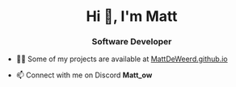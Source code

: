 <h1 align="center">Hi 👋, I'm Matt</h1>
<h3 align="center">Software Developer</h3>

- 👨‍💻 Some of my projects are available at [MattDeWeerd.github.io](https://mattdeWeerd.github.io)

- 📫 Connect with me on Discord **Matt_ow**
